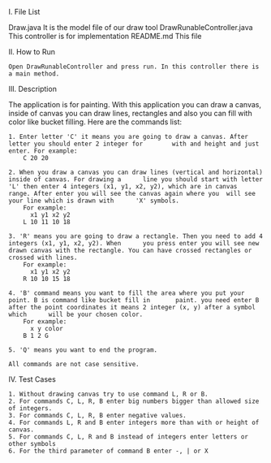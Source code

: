 I. File List

Draw.java						It is the model file of our draw tool
DrawRunableController.java		This controller is for implementation
README.md						This file

II. How to Run

	Open DrawRunableController and press run. In this controller there is a main method.

III. Description

The application is for painting.
With this application you can draw a canvas, inside of canvas you can draw lines, rectangles and also you can fill with color like bucket filling.
Here are the commands list:

	1. Enter letter 'C' it means you are going to draw a canvas. After letter you should enter 2 integer for 		with and height and just 		enter. For example:
		C 20 20
		
	2. When you draw a canvas you can draw lines (vertical and horizontal) inside of canvas. For drawing a 		line you should start with letter 'L' then enter 4 integers (x1, y1, x2, y2), which are in canvas 		range. After enter you will see the canvas again where you 	will see your line which is drawn with 		'X' symbols.
		For example:
		  x1 y1 x2 y2
		L 10 11 10 18
		
	3. 'R' means you are going to draw a rectangle. Then you need to add 4 integers (x1, y1, x2, y2). When 		you press enter you will see new drawn canvas with the rectangle. You can have crossed rectangles or 		crossed with lines.
		For example:
		  x1 y1 x2 y2
		R 10 10 15 18
		
	4. 'B' command means you want to fill the area where you put your point. B is command like bucket fill in 		paint. you need enter B after the point coordinates it means 2 integer (x, y) after a symbol which 		will be your chosen color.
		For example:
		  x y color
		B 1 2 G
				
	5. 'Q' means you want to end the program. 
	
	All commands are not case sensitive. 
	
IV. Test Cases

	1. Without drawing canvas try to use command L, R or B.
	2. For commands C, L, R, B enter big numbers bigger than allowed size of integers.
	3. For commands C, L, R, B enter negative values.  
	4. For commands L, R and B enter integers more than with or height of canvas.
	5. For commands C, L, R and B instead of integers enter letters or other symbols
	6. For the third parameter of command B enter -, | or X